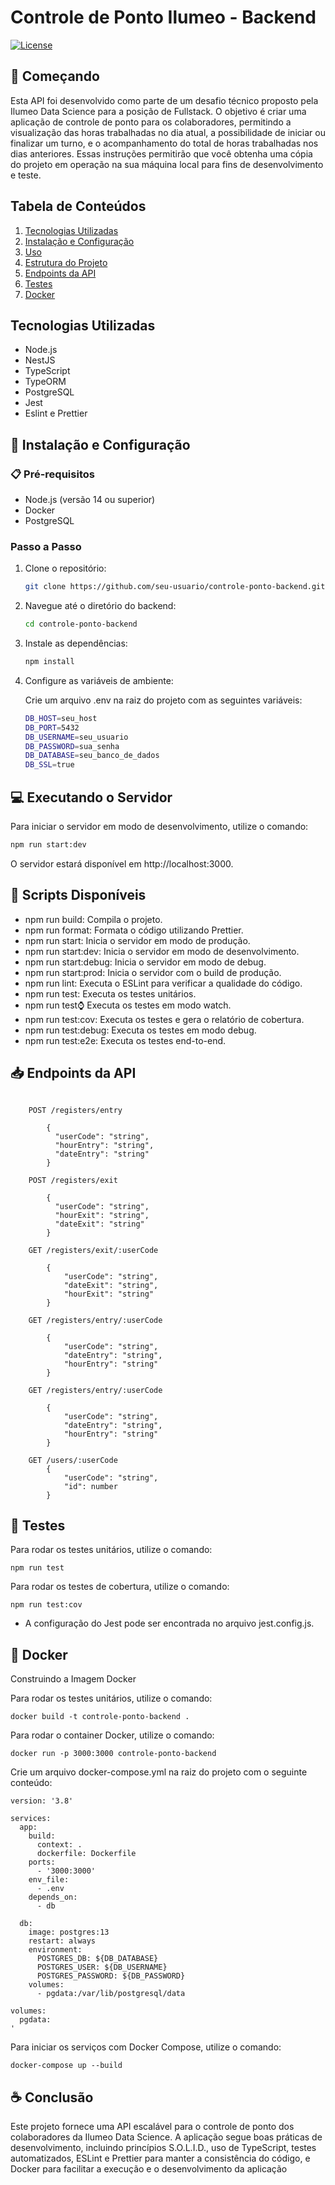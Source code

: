 # Controle de Ponto Ilumeo - Backend

[![License](https://img.shields.io/github/license/saluki/nestjs-template.svg)](https://github.com/saluki/nestjs-template/blob/master/LICENSE)

## 🚀 Começando

Esta API foi desenvolvido como parte de um desafio técnico proposto pela Ilumeo Data Science para a posição de Fullstack. O objetivo é criar uma aplicação de controle de ponto para os colaboradores, permitindo a visualização das horas trabalhadas no dia atual, a possibilidade de iniciar ou finalizar um turno, e o acompanhamento do total de horas trabalhadas nos dias anteriores.
Essas instruções permitirão que você obtenha uma cópia do projeto em operação na sua máquina local para fins de desenvolvimento e teste.

## Tabela de Conteúdos

1. [Tecnologias Utilizadas](#tecnologias-utilizadas)
2. [Instalação e Configuração](#instalacao-e-configuração)
3. [Uso](#executando-o-servidor)
4. [Estrutura do Projeto](#estrutura-do-projeto)
5. [Endpoints da API](#endpoints-da-api)
6. [Testes](#testes)
7. [Docker](#docker)

## Tecnologias Utilizadas

- Node.js
- NestJS
- TypeScript
- TypeORM
- PostgreSQL
- Jest
- Eslint e Prettier

## 🔧 Instalação e Configuração

### 📋 Pré-requisitos

- Node.js (versão 14 ou superior)
- Docker
- PostgreSQL

### Passo a Passo

1. Clone o repositório:

   ```sh
   git clone https://github.com/seu-usuario/controle-ponto-backend.git
   ```

2. Navegue até o diretório do backend:

   ```sh
   cd controle-ponto-backend
   ```

3. Instale as dependências:
   ```sh
   npm install
   ```
4. Configure as variáveis de ambiente:

   Crie um arquivo .env na raiz do projeto com as seguintes variáveis:

   ```sh
   DB_HOST=seu_host
   DB_PORT=5432
   DB_USERNAME=seu_usuario
   DB_PASSWORD=sua_senha
   DB_DATABASE=seu_banco_de_dados
   DB_SSL=true
   ```

## 💻 Executando o Servidor

Para iniciar o servidor em modo de desenvolvimento, utilize o comando:

```sh
npm run start:dev
```

O servidor estará disponível em http://localhost:3000.

## 📄 Scripts Disponíveis

- npm run build: Compila o projeto.
- npm run format: Formata o código utilizando Prettier.
- npm run start: Inicia o servidor em modo de produção.
- npm run start:dev: Inicia o servidor em modo de desenvolvimento.
- npm run start:debug: Inicia o servidor em modo de debug.
- npm run start:prod: Inicia o servidor com o build de produção.
- npm run lint: Executa o ESLint para verificar a qualidade do código.
- npm run test: Executa os testes unitários.
- npm run test:watch: Executa os testes em modo watch.
- npm run test:cov: Executa os testes e gera o relatório de cobertura.
- npm run test:debug: Executa os testes em modo debug.
- npm run test:e2e: Executa os testes end-to-end.

## 📥 Endpoints da API

```http request

    POST /registers/entry

        {
          "userCode": "string",
          "hourEntry": "string",
          "dateEntry": "string"
        }

    POST /registers/exit

        {
          "userCode": "string",
          "hourExit": "string",
          "dateExit": "string"
        }

    GET /registers/exit/:userCode

        {
            "userCode": "string",
            "dateExit": "string",
            "hourExit": "string"
        }

    GET /registers/entry/:userCode

        {
            "userCode": "string",
            "dateEntry": "string",
            "hourEntry": "string"
        }

    GET /registers/entry/:userCode

        {
            "userCode": "string",
            "dateEntry": "string",
            "hourEntry": "string"
        }

    GET /users/:userCode
        {
            "userCode": "string",
            "id": number
        }
```

## 🧪 Testes

Para rodar os testes unitários, utilize o comando:

```
npm run test
```

Para rodar os testes de cobertura, utilize o comando:

```
npm run test:cov
```

- A configuração do Jest pode ser encontrada no arquivo jest.config.js.

## 🐳 Docker

Construindo a Imagem Docker

Para rodar os testes unitários, utilize o comando:

```
docker build -t controle-ponto-backend .
```

Para rodar o container Docker, utilize o comando:

```
docker run -p 3000:3000 controle-ponto-backend
```

Crie um arquivo docker-compose.yml na raiz do projeto com o seguinte conteúdo:

```
version: '3.8'

services:
  app:
    build:
      context: .
      dockerfile: Dockerfile
    ports:
      - '3000:3000'
    env_file:
      - .env
    depends_on:
      - db

  db:
    image: postgres:13
    restart: always
    environment:
      POSTGRES_DB: ${DB_DATABASE}
      POSTGRES_USER: ${DB_USERNAME}
      POSTGRES_PASSWORD: ${DB_PASSWORD}
    volumes:
      - pgdata:/var/lib/postgresql/data

volumes:
  pgdata:
'
```

Para iniciar os serviços com Docker Compose, utilize o comando:

```
docker-compose up --build
```

## ☕ Conclusão

Este projeto fornece uma API escalável para o controle de ponto dos colaboradores da Ilumeo Data Science. A aplicação segue boas práticas de desenvolvimento, incluindo princípios S.O.L.I.D., uso de TypeScript, testes automatizados, ESLint e Prettier para manter a consistência do código, e Docker para facilitar a execução e o desenvolvimento da aplicação
